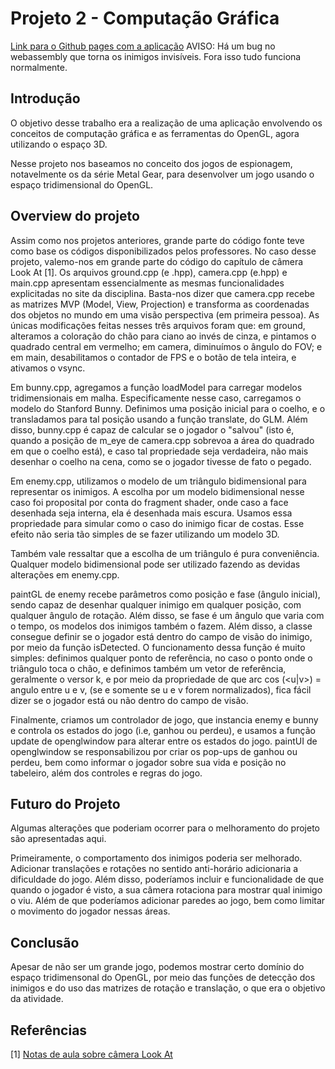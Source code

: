 # Projeto 2 - Computação Gráfica

[Link para o Github pages com a aplicação](https://pedro-moren0.github.io/CG_proj2/proj2/)
AVISO: Há um bug no webassembly que torna os inimigos invisíveis. Fora isso tudo funciona normalmente.

## Introdução

O objetivo desse trabalho era a realização de uma aplicação envolvendo os conceitos de computação gráfica e as ferramentas do OpenGL, agora utilizando o espaço 3D.

Nesse projeto nos baseamos no conceito dos jogos de espionagem, notavelmente os da série Metal Gear, para desenvolver um jogo usando o espaço tridimensional do OpenGL.

## Overview do projeto

Assim como nos projetos anteriores, grande parte do código fonte teve como base os códigos disponibilizados pelos professores. No caso desse projeto, valemo-nos em grande parte do código do capítulo de câmera Look At [1].
Os arquivos ground.cpp (e .hpp), camera.cpp (e.hpp) e main.cpp apresentam essencialmente as mesmas funcionalidades explicitadas no site da disciplina.
Basta-nos dizer que camera.cpp recebe as matrizes MVP (Model, View, Projection) e transforma as coordenadas dos objetos no mundo em uma visão perspectiva (em primeira pessoa). As únicas modificações feitas nesses três arquivos foram que: em ground, alteramos a coloração do chão para ciano ao invés de cinza, e pintamos o quadrado central em vermelho; em camera, diminuímos o ângulo do FOV; e em main, desabilitamos o contador de FPS e o botão de tela inteira, e ativamos o vsync.

Em bunny.cpp, agregamos a função loadModel para carregar modelos tridimensionais em malha. Especificamente nesse caso, carregamos o modelo do Stanford Bunny. Definimos uma posição inicial para o coelho, e o transladamos para tal posição usando a função translate, do GLM. Além disso, bunny.cpp é capaz de calcular se o jogador o "salvou" (isto é, quando a posição de m_eye de camera.cpp sobrevoa a área do quadrado em que o coelho está), e caso tal propriedade seja verdadeira, não mais desenhar o coelho na cena, como se o jogador tivesse de fato o pegado.

Em enemy.cpp, utilizamos o modelo de um triângulo bidimensional para representar os inimigos. A escolha por um modelo bidimensional nesse caso foi proposital por conta do fragment shader, onde caso a face desenhada seja interna, ela é desenhada mais escura. Usamos essa propriedade para simular como o caso do inimigo ficar de costas. Esse efeito não seria tão simples de se fazer utilizando um modelo 3D.

Também vale ressaltar que a escolha de um triângulo é pura conveniência. Qualquer modelo bidimensional pode ser utilizado fazendo as devidas alterações em enemy.cpp.

paintGL de enemy recebe parâmetros como posição e fase (ângulo inicial), sendo capaz de desenhar qualquer inimigo em qualquer posição, com qualquer ângulo de rotação. Além disso, se fase é um ângulo que varia com o tempo, os modelos dos inimigos também o fazem. Além disso, a classe consegue definir se o jogador está dentro do campo de visão do inimigo, por meio da função isDetected. O funcionamento dessa função é muito simples: definimos qualquer ponto de referência, no caso o ponto onde o triângulo toca o chão, e definimos também um vetor de referência, geralmente o versor k, e por meio da propriedade de que arc cos (<u|v>) = angulo entre u e v, (se e somente se u e v forem normalizados), fica fácil dizer se o jogador está ou não dentro do campo de visão.

Finalmente, criamos um controlador de jogo, que instancia enemy e bunny e controla os estados do jogo (i.e, ganhou ou perdeu), e usamos a função update de openglwindow para alterar entre os estados do jogo. paintUI de openglwindow se responsabilizou por criar os pop-ups de ganhou ou perdeu, bem como informar o jogador sobre sua vida e posição no tabeleiro, além dos controles e regras do jogo.

## Futuro do Projeto

Algumas alterações que poderiam ocorrer para o melhoramento do projeto são apresentadas aqui.

Primeiramente, o comportamento dos inimigos poderia ser melhorado. Adicionar translações e rotações no sentido anti-horário adicionaria a dificuldade do jogo. Além disso, poderíamos incluir e funcionalidade de que quando o jogador é visto, a sua câmera rotaciona para mostrar qual inimigo o viu. Além de que poderíamos adicionar paredes ao jogo, bem como limitar o movimento do jogador nessas áreas.

## Conclusão

Apesar de não ser um grande jogo, podemos mostrar certo domínio do espaço tridimensonal do OpenGL, por meio das funções de detecção dos inimigos e do uso das matrizes de rotação e translação, o que era o objetivo da atividade.

## Referências

[1] [Notas de aula sobre câmera Look At](https://hbatagelo.github.io/cg/lookatproject.html)
